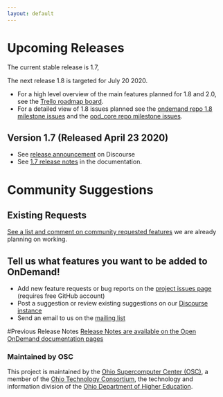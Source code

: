 ```yaml
---
layout: default
---
```


# Upcoming Releases

The current stable release is 1.7, 

The next release 1.8 is targeted for July 20 2020.

* For a high level overview of the main features planned for 1.8 and 2.0, see the [Trello roadmap board](https://trello.com/b/ksr1g141/open-ondemand-ideas-and-dev).
* For a detailed view of 1.8 issues planned see the [ondemand repo 1.8 milestone issues](https://github.com/OSC/ondemand/milestone/7) and the [ood_core repo milestone issues](https://github.com/OSC/ood_core/milestone/5).

## Version 1.7 (Released April 23 2020)

* See [release announcement](https://discourse.osc.edu/t/announcing-open-ondemand-1-7/862) on Discourse
* See [1.7 release notes](https://osc.github.io/ood-documentation/release-1.7/release-notes/v1.7-release-notes.html) in the documentation.

# Community Suggestions
## Existing Requests
[See a list and comment on community requested features](
https://github.com/issues?utf8=%E2%9C%93&q=is%3Aopen+is%3Aissue+org%3Aosc+label%3A%22community+request%22
) we are already planning on working.

## Tell us what features you want to be added to OnDemand!
* Add new feature requests or bug reports on the [project issues page](https://github.com/OSC/Open-OnDemand/issues) (requires free GitHub account)
* Post a suggestion or review existing suggestions on our [Discourse instance](https://discourse.osc.edu/c/open-ondemand) 
* Send an email to us on the [mailing list](https://lists.osu.edu/mailman/listinfo/ood-users)

#Previous Release Notes
[Release Notes are available on the Open OnDemand documentation pages](https://osc.github.io/ood-documentation/master/)

### Maintained by OSC

This project is maintained by the [Ohio Supercomputer Center (OSC)](https://www.osc.edu), 
a member of the [Ohio Technology Consortium](https://www.oh-tech.org/), the technology and information
division of the [Ohio Department of Higher Education](https://education.ohio.gov/).
